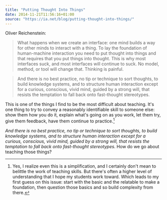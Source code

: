 ```yaml
---
title: "Putting Thought Into Things"
date: 2014-11-21T11:56:16+01:00
source: "https://ia.net/blog/putting-thought-into-things/"
---
```


Oliver Reichenstein:

> What happens when we create an interface: one mind builds a way for other minds to interact with a thing. To lay the foundation of human-machine interaction you need to put thought into things and that requires that you put things into thought. This is why most interfaces suck, and most interfaces will continue to suck. No model, method, or tool will change that. Thinking is painful.

> And there is no best practice, no tip or technique to sort thoughts, to build knowledge systems, and to structure human interaction except for a curious, conscious, vivid mind, guided by a strong will, that resists the temptation to fall back onto fast-thought stereotypes.

This is one of the things I find to be the most difficult about teaching. It's one thing to try to convey a reasonably identifiable skill to someone else: show them how you do it, explain what's going on as you work, let them try, give them feedback, have them continue to practice.[^rote]

*And there is no best practice, no tip or technique to sort thoughts, to build knowledge systems, and to structure human interaction except for a curious, conscious, vivid mind, guided by a strong will, that resists the temptation to fall back onto fast-thought stereotypes.* How do we go about teaching those things?

[^rote]: Yes, I realize even this is a simplification, and I certainly don't mean to belittle the work of teaching skills. But there's often a higher level of understanding that I hope my students work toward. Which leads to my first guess on this issue: start with the basic and the relatable to make a foundation, then question those basics and so build complexity from there.
